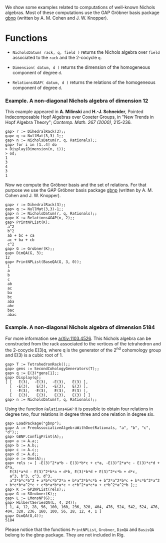 We show some examples related to computations of well-known Nichols algebras.
Most of these computations use the GAP Gröbner basis package [gbnp](http://mathdox.org/products/gbnp/) (written by A. M. Cohen and J. W. Knopper).

# Functions #

  * `NicholsDatum( rack, q, field )` returns the Nichols algebra over `field` associated to the `rack` and the 2-cocycle `q`.

  * `Dimension( datum, d )` returns the dimension of the homogeneous component of degree `d`.

  * `Relations4GAP( datum, d )` returns the relations of the homogeneous component of degree `d`.

### Example. A non-diagonal Nichols algebra of dimension 12 ###

This example appeared in
**A. Milinski** and **H.-J. Schneider**, Pointed Indecomposable Hopf Algebras over Coxeter Groups, in "New Trends in Hopf Algebra Theory"; _Contemp. Math. 267 (2000)_, 215-236.

```
gap> r := DihedralRack(3);;
gap> q := NullMat(3,3)-1;;
gap> n := NicholsDatum(r, q, Rationals);;
gap> for i in [1..4] do
> Display(Dimension(n, i));
> od;
1
3
4
3
1
```

Now we compute the Gröbner basis and the set of relations. For that purpose we
use the GAP Gröbner basis package [gbnp](http://mathdox.org/products/gbnp/) (written by A. M. Cohen and J. W. Knopper).
```
gap> r := DihedralRack(3);;
gap> q := NullMat(3,3)-1;;
gap> n := NicholsDatum(r, q, Rationals);;
gap> K := Relations4GAP(n, 2);;
gap> PrintNPList(K);
 a^2 
 b^2 
 ab + bc + ca 
 ac + ba + cb 
 c^2
gap> G := Grobner(K);;
gap> DimQA(G, 3); 
12
gap> PrintNPList(BaseQA(G, 3, 0));  
 1 
 a 
 b 
 c 
 ab 
 ac 
 ba 
 bc 
 aba 
 abc 
 bac 
 abac 
```

### Example. A non-diagonal Nichols algebra of dimension 5184 ###

For more information see [arXiv:1103.4526](http://arxiv.org/abs/1103.4526). This Nichols algebra can be constructed from the rack associated to the vertices of the tetrahedron and the 2-cocycle E(3)q, where q is the generator of the 2<sup>nd</sup> cohomology group and E(3) is a cubic root of 1.

```
gap> T := TetrahedronRack();;
gap> gens := SecondCohologyGenerators(T);;
gap> q := E(3)*gens[1];;
gap> Display(q);
[ [   E(3),  -E(3),  -E(3),   E(3) ],
  [  -E(3),   E(3),  -E(3),   E(3) ],
  [  -E(3),  -E(3),   E(3),   E(3) ],
  [   E(3),   E(3),   E(3),   E(3) ] ]
gap> n := NicholsDatum(T, q, Rationals);;
```

Using the function `Relations4GAP` it is possible to obtain four relations in degree two, four relations in degree three and one relation in degree six.

```
gap> LoadPackage("gbnp");
gap> A := FreeAssociativeAlgebraWithOne(Rationals, "a", "b", "c", "d");;
gap> GBNP.ConfigPrint(A);;
gap> a := A.a;;
gap> b := A.b;;
gap> c := A.c;;
gap> d := A.d;;
gap> e := One(A);;
gap> rels := [ -E(3)^2*a*b - E(3)*b*c + c*a, -E(3)^2*a*c - E(3)*c*d + d*a, 
  E(3)*a*d - E(3)^2*b*a + d*b, E(3)*b*d + E(3)^2*c*b + d*c,
  a^3, b^3, c^3, d^3,
  a^2*b*c*b^2 + a*b*c*b^2*a + b*a^2*b*c*b + b^2*a^2*b*c + b*c*b^2*a^2 + b*c*b*a^2*c + c*b*a*b*a*c + c*b^2*a*c*a + c*b^2*a^2*b ];;
gap> K := GP2NPList(rels);;
gap> G := SGrobner(K);;
gap> L := LMonsNP(G);;
gap> HilbertSeriesQA(L, 4, 24));
[ 1, 4, 12, 28, 56, 100, 160, 236, 320, 404, 476, 524, 542, 524, 476, 404, 320, 236, 160, 100, 56, 28, 12, 4, 1 ]
gap> DimQA(G,4));
5184
```

Please notice that the functions `PrintNPList`, `Grobner`, `DimQA` and `BasisQA` belong to the gbnp package. They are not included in Rig.